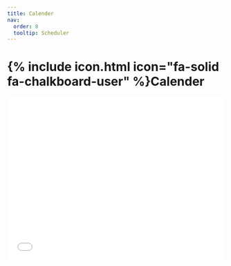 ```yaml
---
title: Calender
nav:
  order: 8
  tooltip: Scheduler
---
```


# {% include icon.html icon="fa-solid fa-chalkboard-user" %}Calender


<div style="position: relative; padding-bottom: 75%; height: 0; overflow: hidden;">
  <iframe src="[https://calendar.google.com/calendar/embed?src=your_calendar_id&ctz=Your_Timezone](https://calendar.google.com/calendar/u/0/r/month/2024/9/1?cid=4798766943770b34d7768c5c28e032c5c7ef972554a18253bfff6128f51078c9%40group.calendar.google.com)" style="position: absolute; top:0; left: 0; width: 100%; height: 100%;" frameborder="0" scrolling="no"></iframe>
</div>
